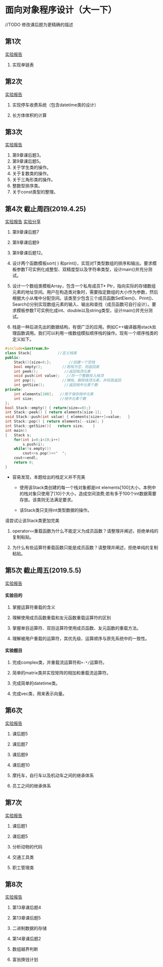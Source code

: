 # 面向对象程序设计（大一下）

//TODO 修改课后题为更精确的描述

## 第1次

[实验报告](./exp1/第一次实验报告.md)

1. 实现单链表

## 第2次 

[实验报告](./exp2/第二次实验报告.md)

1. 实现停车收费系统（包含datetime类的设计）

2. 长方体体积的计算

## 第3次

[实验报告](./exp3/第三次实验报告.md)

1. 第9章课后题3。
2. 第9章课后题5。
3. 关于学生类的操作。
4. 关于复数类的操作。
5. 关于三角形类的操作。
6. 整数型排序类。
7. 关于const类型的整理。

## 第4次 截止周四(2019.4.25)

[实验报告](./exp4/第四次实验报告.md)
[实验分享](./exp4/第四次实验分享.md)

1. 第9章课后题7

2. 第9章课后题9

3. 第9章课后题12。

4. 设计两个函数模板sort( ) 和print()，实现对T类型数组的排序和输出。要求模板参数T可实例化成整型、双精度型以及字符串类型，设计main()并充分测试。

5. 设计一个数组类模板Array，包含一个私有成员T* Ptr，指向实际的存储数组元素的地址空间。用户在构造类对象时，需要指定数组的大小作为参数，然后根据大小从堆中分配空间。该类至少包含三个成员函数SetElem()、Print()、Search()分别实现数组元素的输入、输出和查找（成员函数可自行设计）。要求模板参数T可实例化成int、double以及string类型，设计main()并充分测试。

6. 栈是一种后进先出的数据结构，有很广泛的应用。例如C++编译器用stack处理函数调用。我们可以利用一维数组模拟顺序栈的操作。现有一个顺序栈类的定义如下。

```cpp
#include<iostream.h>
class Stack{            //定义栈类
public:
	Stack(){size=0;};        //创建一个空栈
	bool empty();         //若栈为空，则返回真
	int peek();            //返回栈顶元素
	void push(int value);   //将一个整数存入栈顶
	int pop();            //弹栈，删除栈顶元素，并将其返回
	int getSize();         //返回栈中元素个数
private:
	int elements[100];   //用于保存栈中元素
	int size;            //栈中元素个数
};
bool Stack::empty() { return(size==0);}
int Stack::peek() { return elements[size-1];	}
void Stack::push(int value) { elements[size++]=value;	} 
int Stack::pop() { return elements[--size];	}
int Stack::getSize(){	return size;	}
int main()
{	Stack s;  
	for(int i=0;i<10;i++)
		s.push(i);
	while(!s.empty())
		cout<<s.pop()<<"  ";
	cout<<endl;
	return 0;
}
```

- 容易发现，本题给出的栈定义并不完美
    
    - 使用该Stack类创建的每一个栈对象都是int elements[100]大小，本例中的栈对象只使用了[10]个大小，造成空间浪费;若有多于100个int数据需要存放。该类则无法满足要求。
    
    - 该Stack类只支持int类型数据的操作。

请尝试让该Stack类更加完美

1. operator`<<`重载函数为什么不能定义为成员函数？请整理并阐述，拒绝单纯的复制粘贴。

2. 为什么有些运算符重载函数只能是成员函数？请整理并阐述，拒绝单纯的复制粘贴。

## 第5次 截止周五(2019.5.5)

[实验报告](./exp5/第五次实验报告.md)

#### 实验目的

1. 掌握运算符重载的含义

2. 理解使用成员函数重载和友元函数重载运算符的区别

3. 掌握单目运算符、双目运算符使用成员函数、友元函数的重载方法。

4. 理解被用户重载的运算符，其优先级、运算顺序与原先系统中的一致性。

#### 实验题目

1. 完成complex类，并重载流运算符和`+-*/`运算符。

2. 简单的matrix类并实现矩阵的相加和重载流运算符。

3. 完成简单的datetime类。

4. 完成vec类，用来表示向量。

## 第6次

[实验报告](./exp6/第六次实验报告.md)

1. 课后题5

2. 课后题7

3. 课后题9

4. 课后题10

5. 摩托车，自行车以及机动车之间的继承体系

6. 员工之间的继承体系

## 第7次

[实验报告](./exp7/第七次实验报告.md)

1. 课后题1

2. 课后题5

3. 分析动物的代码

4. 交通工具类

5. 职工管理类

## 第8次

[实验报告](./exp8/第八次实验报告.md)

1. 第13章课后题4

2. 第13章课后题5

3. 二进制数据的存储

4. 第14章课后题2

5. 数组越界判断

6. 富翁换钱计划
